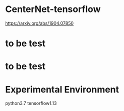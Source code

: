 # CenterNet-tensorflow

https://arxiv.org/abs/1904.07850

# to be test
 
# to be test

# Experimental Environment
python3.7 tensorflow1.13
